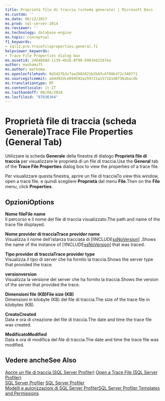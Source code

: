 ```yaml
---
title: Proprietà file di traccia (scheda generale) | Microsoft Docs
ms.custom: ''
ms.date: 06/13/2017
ms.prod: sql-server-2014
ms.reviewer: ''
ms.technology: database-engine
ms.topic: conceptual
f1_keywords:
- sql12.pro.tracefileproperties.general.f1
helpviewer_keywords:
- Trace File Properties dialog box
ms.assetid: 2464bb8d-1139-4b2b-8f98-0983e62167ea
author: mashamsft
ms.author: mathoma
ms.openlocfilehash: 0d2d27b3c7aa2082821b2b03c6f88b472c340771
ms.sourcegitcommit: ad4d92dce894592a259721a1571b1d8736abacdb
ms.translationtype: MT
ms.contentlocale: it-IT
ms.lasthandoff: 08/04/2020
ms.locfileid: "87636364"
---
```

# <a name="trace-file-properties-general-tab"></a><span data-ttu-id="61011-102">Proprietà file di traccia (scheda Generale)</span><span class="sxs-lookup"><span data-stu-id="61011-102">Trace File Properties (General Tab)</span></span>
  <span data-ttu-id="61011-103">Utilizzare la scheda **Generale** della finestra di dialogo **Proprietà file di traccia** per visualizzare le proprietà di un file di traccia.</span><span class="sxs-lookup"><span data-stu-id="61011-103">Use the **General** tab of the **Trace File Properties** dialog box to view the properties of a trace file.</span></span>  
  
 <span data-ttu-id="61011-104">Per visualizzare questa finestra, aprire un file di traccia</span><span class="sxs-lookup"><span data-stu-id="61011-104">To view this window, open a trace file.</span></span> <span data-ttu-id="61011-105">e quindi scegliere **Proprietà** dal menu **File**.</span><span class="sxs-lookup"><span data-stu-id="61011-105">Then on the **File** menu, click **Properties**.</span></span>  
  
## <a name="options"></a><span data-ttu-id="61011-106">Opzioni</span><span class="sxs-lookup"><span data-stu-id="61011-106">Options</span></span>  
 <span data-ttu-id="61011-107">**Nome file**</span><span class="sxs-lookup"><span data-stu-id="61011-107">**File name**</span></span>  
 <span data-ttu-id="61011-108">Il percorso e il nome del file di traccia visualizzato.</span><span class="sxs-lookup"><span data-stu-id="61011-108">The path and name of the trace file displayed.</span></span>  
  
 <span data-ttu-id="61011-109">**Nome provider di traccia**</span><span class="sxs-lookup"><span data-stu-id="61011-109">**Trace provider name**</span></span>  
 <span data-ttu-id="61011-110">Visualizza il nome dell'istanza tracciata di [!INCLUDE[ssNoVersion](../includes/ssnoversion-md.md)] .</span><span class="sxs-lookup"><span data-stu-id="61011-110">Shows the name of the instance of [!INCLUDE[ssNoVersion](../includes/ssnoversion-md.md)] that was traced.</span></span>  
  
 <span data-ttu-id="61011-111">**Tipo provider di traccia**</span><span class="sxs-lookup"><span data-stu-id="61011-111">**Trace provider type**</span></span>  
 <span data-ttu-id="61011-112">Visualizza il tipo di server che ha fornito la traccia.</span><span class="sxs-lookup"><span data-stu-id="61011-112">Shows the server type that provided the trace.</span></span>  
  
 <span data-ttu-id="61011-113">**version**</span><span class="sxs-lookup"><span data-stu-id="61011-113">**version**</span></span>  
 <span data-ttu-id="61011-114">Visualizza la versione del server che ha fornito la traccia.</span><span class="sxs-lookup"><span data-stu-id="61011-114">Shows the version of the server that provided the trace.</span></span>  
  
 <span data-ttu-id="61011-115">**Dimensioni file (KB)**</span><span class="sxs-lookup"><span data-stu-id="61011-115">**File size (KB)**</span></span>  
 <span data-ttu-id="61011-116">Dimensioni in kilobyte (KB) del file di traccia.</span><span class="sxs-lookup"><span data-stu-id="61011-116">The size of the trace file in kilobytes (KB).</span></span>  
  
 <span data-ttu-id="61011-117">**Creato**</span><span class="sxs-lookup"><span data-stu-id="61011-117">**Created**</span></span>  
 <span data-ttu-id="61011-118">Data e ora di creazione del file di traccia.</span><span class="sxs-lookup"><span data-stu-id="61011-118">The date and time the trace file was created.</span></span>  
  
 <span data-ttu-id="61011-119">**Modificato**</span><span class="sxs-lookup"><span data-stu-id="61011-119">**Modified**</span></span>  
 <span data-ttu-id="61011-120">Data e ora di modifica del file di traccia.</span><span class="sxs-lookup"><span data-stu-id="61011-120">The date and time the trace file was modified.</span></span>  
  
## <a name="see-also"></a><span data-ttu-id="61011-121">Vedere anche</span><span class="sxs-lookup"><span data-stu-id="61011-121">See Also</span></span>  
 <span data-ttu-id="61011-122">[Aprire un file di traccia &#40;SQL Server Profiler&#41;](../tools/sql-server-profiler/open-a-trace-file-sql-server-profiler.md) </span><span class="sxs-lookup"><span data-stu-id="61011-122">[Open a Trace File &#40;SQL Server Profiler&#41;](../tools/sql-server-profiler/open-a-trace-file-sql-server-profiler.md) </span></span>  
 <span data-ttu-id="61011-123">[SQL Server Profiler](../tools/sql-server-profiler/sql-server-profiler.md) </span><span class="sxs-lookup"><span data-stu-id="61011-123">[SQL Server Profiler](../tools/sql-server-profiler/sql-server-profiler.md) </span></span>  
 [<span data-ttu-id="61011-124">Modelli e autorizzazioni di SQL Server Profiler</span><span class="sxs-lookup"><span data-stu-id="61011-124">SQL Server Profiler Templates and Permissions</span></span>](../tools/sql-server-profiler/sql-server-profiler-templates-and-permissions.md)  
  
  
